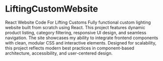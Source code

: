 # LiftingCustomWebsite
React Website Code For Lifting Customs
Fully functional custom lighting website built from scratch using React. This project features dynamic product listing, category filtering, responsive UI design, and seamless navigation. The site showcases my ability to integrate frontend components with clean, modular CSS and interactive elements. Designed for scalability, this project reflects modern best practices in component-based architecture, accessibility, and user-centered design.

